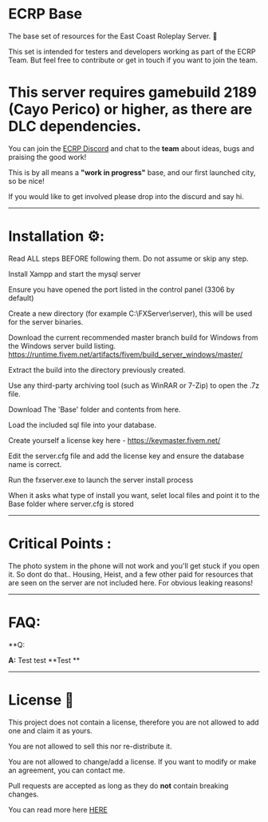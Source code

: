 # ECRP Base
The base set of resources for the East Coast Roleplay Server. 🚶‍

This set is intended for testers and developers working as part of the ECRP Team. But feel free to contribute or get in touch if you want to join the team.


# This server requires **gamebuild 2189 (Cayo Perico) or higher**, as there are DLC dependencies.

You can join the [ECRP Discord](https://discord.gg/MKzzKKxFv8) and chat to the **team** about ideas, bugs and praising the good work!

This is by all means a **"work in progress"** base, and our first launched city, so be nice!

If you would like to get involved please drop into the discurd and say hi.

----------

# Installation ⚙️:

Read ALL steps BEFORE following them. Do not assume or skip any step.

Install Xampp and start the mysql server

Ensure you have opened the port listed in the control panel (3306 by default)

Create a new directory (for example C:\FXServer\server), this will be used for the server binaries.

Download the current recommended master branch build for Windows from the Windows server build listing.
  https://runtime.fivem.net/artifacts/fivem/build_server_windows/master/

Extract the build into the directory previously created.

Use any third-party archiving tool (such as WinRAR or 7-Zip) to open the .7z file.

Download The 'Base' folder and contents from here.

Load the included sql file into your database.

Create yourself a license key here - https://keymaster.fivem.net/ 

Edit the server.cfg file and add the license key and ensure the database name is correct.

Run the fxserver.exe to launch the server install process

When it asks what type of install you want, selet local files and point it to the Base folder where server.cfg is stored


----------
# Critical Points :

The photo system in the phone will not work and you'll get stuck if you open it. So dont do that..
Housing, Heist, and a few other paid for resources that are seen on the server are not included here. For obvious leaking reasons!

-----------

# FAQ:

**Q: 

**A:** Test test **Test **


---------------------

# License 📝

This project does not contain a license, therefore you are not allowed to add one and claim it as yours.

You are not allowed to sell this nor re-distribute it. 

You are not allowed to change/add a license. If you want to modify or make an agreement, you can contact me. 

Pull requests are accepted as long as they do **not** contain breaking changes. 

You can read more here [HERE](https://opensource.stackexchange.com/questions/1720/what-can-i-assume-if-a-publicly-published-project-has-no-license)

